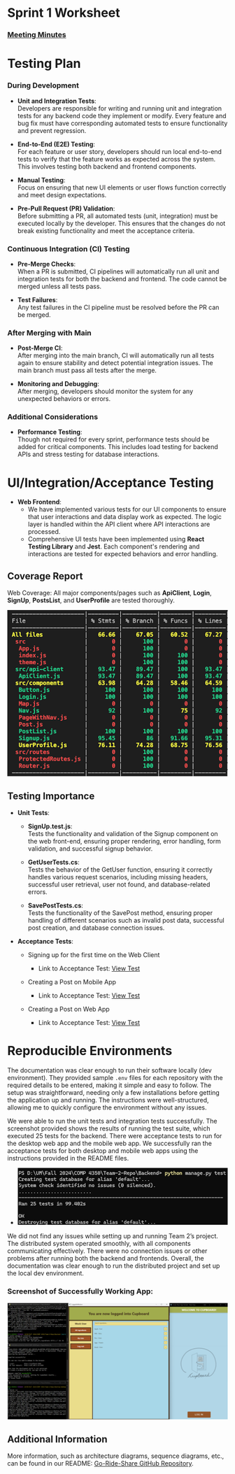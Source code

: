# Sprint 1 Worksheet

### [Meeting Minutes](https://github.com/Go-Ride-Share/.github/blob/main/meetingMinutes.md)



# Testing Plan

### During Development

- **Unit and Integration Tests**:  
  Developers are responsible for writing and running unit and integration tests for any backend code they implement or modify. Every feature and bug fix must have corresponding automated tests to ensure functionality and prevent regression.

- **End-to-End (E2E) Testing**:  
  For each feature or user story, developers should run local end-to-end tests to verify that the feature works as expected across the system. This involves testing both backend and frontend components.

- **Manual Testing**:  
  Focus on ensuring that new UI elements or user flows function correctly and meet design expectations.

- **Pre-Pull Request (PR) Validation**:  
  Before submitting a PR, all automated tests (unit, integration) must be executed locally by the developer. This ensures that the changes do not break existing functionality and meet the acceptance criteria.

### Continuous Integration (CI) Testing

- **Pre-Merge Checks**:  
  When a PR is submitted, CI pipelines will automatically run all unit and integration tests for both the backend and frontend. The code cannot be merged unless all tests pass.

- **Test Failures**:  
  Any test failures in the CI pipeline must be resolved before the PR can be merged.

### After Merging with Main

- **Post-Merge CI**:  
  After merging into the main branch, CI will automatically run all tests again to ensure stability and detect potential integration issues. The main branch must pass all tests after the merge.

- **Monitoring and Debugging**:  
  After merging, developers should monitor the system for any unexpected behaviors or errors.

### Additional Considerations

- **Performance Testing**:  
  Though not required for every sprint, performance tests should be added for critical components. This includes load testing for backend APIs and stress testing for database interactions.



# UI/Integration/Acceptance Testing

- **Web Frontend**:  
  - We have implemented various tests for our UI components to ensure that user interactions and data display work as expected. The logic layer is handled within the API client where API interactions are processed. 
  - Comprehensive UI tests have been implemented using **React Testing Library** and **Jest**. Each component's rendering and interactions are tested for expected behaviors and error handling.



## Coverage Report

Web Coverage: All major components/pages such as **ApiClient**, **Login**, **SignUp**, **PostsList**, and **UserProfile** are tested thoroughly.

![Web test Covrage Report](/sprint_1_images/WebCoverageReport.png)

## Testing Importance

- **Unit Tests**:
  - **SignUp.test.js**:  
    Tests the functionality and validation of the Signup component on the web front-end, ensuring proper rendering, error handling, form validation, and successful signup behavior.

  - **GetUserTests.cs**:  
    Tests the behavior of the GetUser function, ensuring it correctly handles various request scenarios, including missing headers, successful user retrieval, user not found, and database-related errors.

  - **SavePostTests.cs**:  
    Tests the functionality of the SavePost method, ensuring proper handling of different scenarios such as invalid post data, successful post creation, and database connection issues.

- **Acceptance Tests**:
  - Signing up for the first time on the Web Client
    - Link to Acceptance Test: [View Test](https://github.com/Go-Ride-Share/web-client/issues/29#issuecomment-2408308111)
  
  - Creating a Post on Mobile App
    - Link to Acceptance Test: [View Test](https://github.com/Go-Ride-Share/mobile-client/issues/8#issuecomment-2408302939)
  
  - Creating a Post on Web App
    - Link to Acceptance Test: [View Test](https://github.com/Go-Ride-Share/web-client/issues/25#issuecomment-2408306769)

  
# Reproducible Environments

The documentation was clear enough to run their software locally (dev environment). They provided sample `.env` files for each repository with the required details to be entered, making it simple and easy to follow. The setup was straightforward, needing only a few installations before getting the application up and running. The instructions were well-structured, allowing me to quickly configure the environment without any issues.

We were able to run the unit tests and integration tests successfully. The screenshot provided shows the results of running the test suite, which executed 25 tests for the backend. There were acceptance tests to run for the desktop web app and the mobile web app. We successfully ran the acceptance tests for both desktop and mobile web apps using the instructions provided in the README files.
- ![Screenshot of Tests](/sprint_1_images/reproducible_environments_tests.png)

We did not find any issues while setting up and running Team 2’s project. The distributed system operated smoothly, with all components communicating effectively. There were no connection issues or other problems after running both the backend and frontends. Overall, the documentation was clear enough to run the distributed project and set up the local dev environment.


### Screenshot of Successfully Working App:
![Screenshot of Successfully Working App](/sprint_1_images/reproducible_environments_app.png)

## Additional Information
More information, such as architecture diagrams, sequence diagrams, etc., can be found in our README: [Go-Ride-Share GitHub Repository](https://github.com/Go-Ride-Share).
